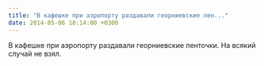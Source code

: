 ```yaml
---
title: "В кафешке при аэропорту раздавали георниевские лен..."
date: 2014-05-06 18:14:00 +0300
---
```


В кафешке при аэропорту раздавали георниевские ленточки. На всякий случай не взял.

